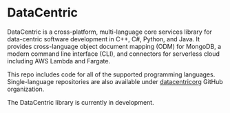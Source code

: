 # DataCentric

DataCentric is a cross-platform, multi-language core services library for data-centric software development in C++, C#, Python, and Java. It provides cross-language object document mapping (ODM) for MongoDB, a modern command line interface (CLI), and connectors for serverless cloud including AWS Lambda and Fargate.

This repo includes code for all of the supported programming languages. Single-language repositories are also available under [datacentricorg](https://github.com/datacentricorg "datacentricorg") GitHub organization.

The DataCentric library is currently in development.

